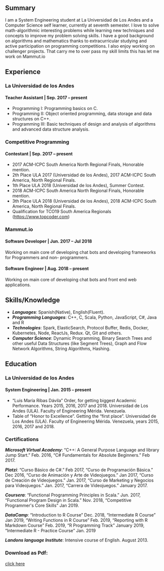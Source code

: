 ## Summary
I am a System Engineering student at La Universidad de Los Andes and a Computer Science self learner,
currently at seventh semester. I love to solve math-algorithmic interesting problems while learning new
techniques and concepts to improve my problem solving skills. I have a good background on algorithms and
mathematics thanks to extracurricular studying and active participation on programming competitions. I also
enjoy working on challenger projects. That carry me to over pass my skill limits this has let me work on
Mammut.io

## Experience
### La Universidad de los Andes
#### Teacher Assistant | Sep. 2017 – present
* Programming I: Programming basics on C.
* Programming II: Object oriented programming, data storage and data structures on C++.
* Programming III: Basic techniques of design and analysis of algorithms and advanced data structure analysis.

### Competitive Programming
#### Contestant | Sep. 2017 – present
* 2017 ACM-ICPC South America North Regional Finals, Honorable mention.
* 2th Place ULA 2017 (Universidad de los Andes), 2017 ACM-ICPC South America, North Regional Finals.
* 1th Place ULA 2018 (Universidad de los Andes), Summer Contest.
* 2018 ACM-ICPC South America North Regional Finals, Honorable mention.
* 3th Place ULA 2018 (Universidad de los Andes), 2018 ACM-ICPC South America, North Regional Finals.
* Qualification for TCO19 South America Regionals (https://www.topcoder.com)

### Mammut.io
#### Software Developer | Jun. 2017 – Jul 2018
Working on main core of developing chat bots and developing frameworks for Programmers and non-
programmers.
#### Software Engineer | Aug. 2018 – present
Working on main core of developing chat bots and front end web applications.

## Skills/Knowledge
* ***Languages***: Spanish(Native), English(Fluent).
* ***Programming Languages***: C++, C, Scala, Python, JavaScript, C#, Java and R
* ***Technologies***: Spark, ElasticSearch, Protocol Buffer, Redis, Docker, Kubernetes, Node, ReactJs, Redux. Qt, Git and others.
* ***Computer Science***: Dynamic Programming, Binary Search Trees and other useful Data Structures (like Segment Trees), Graph and Flow Network Algorithms, String Algorithms, Hashing.

## Education
### La Universidad de los Andes
#### System Engineering | Jan. 2015 – present
* “Luis María Ribas Dávila” Order, for getting biggest Academic Performance. Years 2015, 2016, 2017 and 2018. Universidad de Los Andes (ULA). Faculty of Engineering Mérida. Venezuela.
* Table of “Honor to Excellence”. Getting the “first place”. Universidad de Los Andes (ULA). Faculty of Engineering Mérida. Venezuela, years 2015, 2016, 2017 and 2018.

### Certifications
***Microsoft Virtual Academy***: “C++: A General Purpose Language and library Jump Start.” Feb. 2016, “C# Fundamentals for Absolute Beginners.” Feb 2017.

***Platzi***: “Curso Básico de C#.” Feb 2017, “Curso de Programación Básica.” Dec 2016, “Curso de Animación y Arte de Videojuegos.” Jan 2017, “Curso de Creación de Videojuegos.” Jan. 2017, “Curso de Marketing y Negocios para Videojuegos.” Jan. 2017, “Carrera de Videojuegos.” January 2017.

***Coursera***: “Functional Programming Principles in Scala.” Jun. 2017, “Functional Program Design in Scala.” Nov. 2018, “Competitive Programmer's Core Skills” Jan 2019.

***DataCamp***: “Introduction to R Course” Dec. 2018, “Intermediate R Course” Jan 2019, “Writing Functions in R Course” Feb. 2019, “Reporting with R Markdown Course” Feb. 2019, “R Programming Track” January 2019, “Intermediate R - Practice Course” Jan. 2019

***Landons language Institute***: Intensive course of English. August 2013.

### Download as Pdf:
[click here](https://github.com/juankipedia/juankipedia.github.io/raw/master/resume.pdf)
